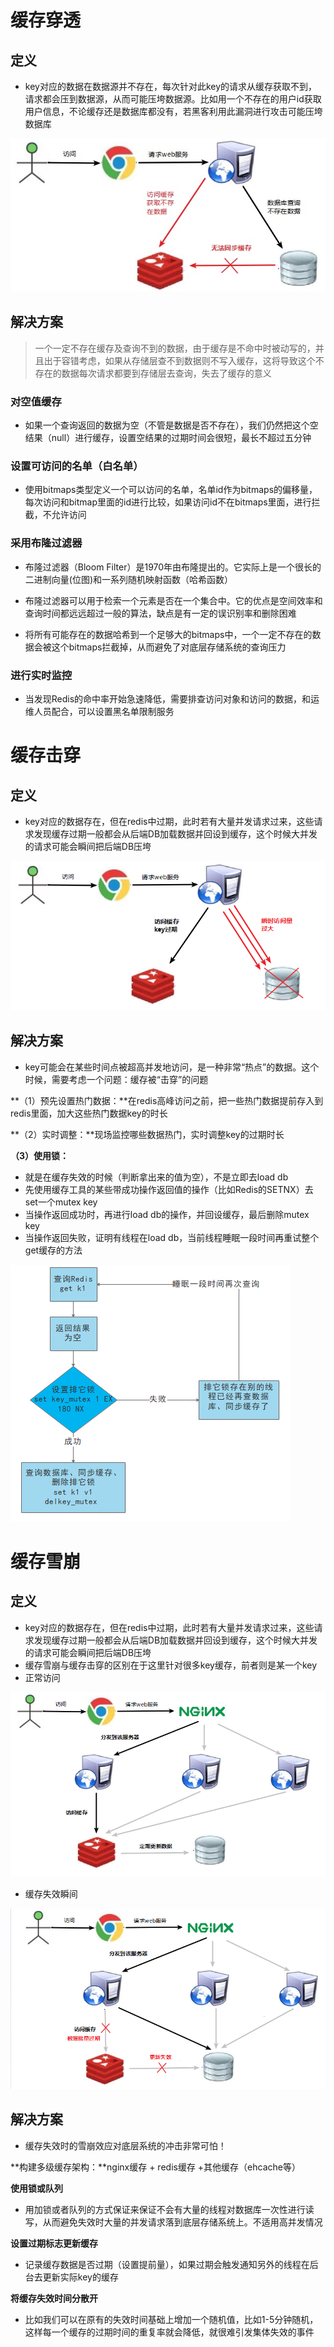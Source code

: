 # 缓存穿透

## 定义

+ key对应的数据在数据源并不存在，每次针对此key的请求从缓存获取不到，请求都会压到数据源，从而可能压垮数据源。比如用一个不存在的用户id获取用户信息，不论缓存还是数据库都没有，若黑客利用此漏洞进行攻击可能压垮数据库

![img](https://raw.githubusercontent.com/feixue-altaaa/picture/master/pic/202303141547996.png)

## 解决方案

> 一个一定不存在缓存及查询不到的数据，由于缓存是不命中时被动写的，并且出于容错考虑，如果从存储层查不到数据则不写入缓存，这将导致这个不存在的数据每次请求都要到存储层去查询，失去了缓存的意义

### **对空值缓存**

+ 如果一个查询返回的数据为空（不管是数据是否不存在），我们仍然把这个空结果（null）进行缓存，设置空结果的过期时间会很短，最长不超过五分钟

### **设置可访问的名单（白名单）**

+ 使用bitmaps类型定义一个可以访问的名单，名单id作为bitmaps的偏移量，每次访问和bitmap里面的id进行比较，如果访问id不在bitmaps里面，进行拦截，不允许访问

### **采用布隆过滤器**

+ 布隆过滤器（Bloom Filter）是1970年由布隆提出的。它实际上是一个很长的二进制向量(位图)和一系列随机映射函数（哈希函数）

+ 布隆过滤器可以用于检索一个元素是否在一个集合中。它的优点是空间效率和查询时间都远远超过一般的算法，缺点是有一定的误识别率和删除困难

+ 将所有可能存在的数据哈希到一个足够大的bitmaps中，一个一定不存在的数据会被这个bitmaps拦截掉，从而避免了对底层存储系统的查询压力

### **进行实时监控**

+ 当发现Redis的命中率开始急速降低，需要排查访问对象和访问的数据，和运维人员配合，可以设置黑名单限制服务

# 缓存击穿

## 定义

+ key对应的数据存在，但在redis中过期，此时若有大量并发请求过来，这些请求发现缓存过期一般都会从后端DB加载数据并回设到缓存，这个时候大并发的请求可能会瞬间把后端DB压垮

![img](https://raw.githubusercontent.com/feixue-altaaa/picture/master/pic/202303141547861.png)

## 解决方案

+ key可能会在某些时间点被超高并发地访问，是一种非常“热点”的数据。这个时候，需要考虑一个问题：缓存被“击穿”的问题

**（1）预先设置热门数据：**在redis高峰访问之前，把一些热门数据提前存入到redis里面，加大这些热门数据key的时长

**（2）实时调整：**现场监控哪些数据热门，实时调整key的过期时长

**（3）使用锁：**

- 就是在缓存失效的时候（判断拿出来的值为空），不是立即去load db
- 先使用缓存工具的某些带成功操作返回值的操作（比如Redis的SETNX）去set一个mutex key
- 当操作返回成功时，再进行load db的操作，并回设缓存，最后删除mutex key
- 当操作返回失败，证明有线程在load db，当前线程睡眠一段时间再重试整个get缓存的方法

![img](https://raw.githubusercontent.com/feixue-altaaa/picture/master/pic/202303141547609.png)

# 缓存雪崩

## 定义

- key对应的数据存在，但在redis中过期，此时若有大量并发请求过来，这些请求发现缓存过期一般都会从后端DB加载数据并回设到缓存，这个时候大并发的请求可能会瞬间把后端DB压垮
- 缓存雪崩与缓存击穿的区别在于这里针对很多key缓存，前者则是某一个key
- 正常访问

![img](https://raw.githubusercontent.com/feixue-altaaa/picture/master/pic/202303141547473.png)

+ 缓存失效瞬间

![img](https://raw.githubusercontent.com/feixue-altaaa/picture/master/pic/202303141547557.png)

## 解决方案

+ 缓存失效时的雪崩效应对底层系统的冲击非常可怕！

**构建多级缓存架构：**nginx缓存 + redis缓存 +其他缓存（ehcache等）

**使用锁或队列**

+ 用加锁或者队列的方式保证来保证不会有大量的线程对数据库一次性进行读写，从而避免失效时大量的并发请求落到底层存储系统上。不适用高并发情况

**设置过期标志更新缓存**

+ 记录缓存数据是否过期（设置提前量），如果过期会触发通知另外的线程在后台去更新实际key的缓存

**将缓存失效时间分散开**

+ 比如我们可以在原有的失效时间基础上增加一个随机值，比如1-5分钟随机，这样每一个缓存的过期时间的重复率就会降低，就很难引发集体失效的事件
